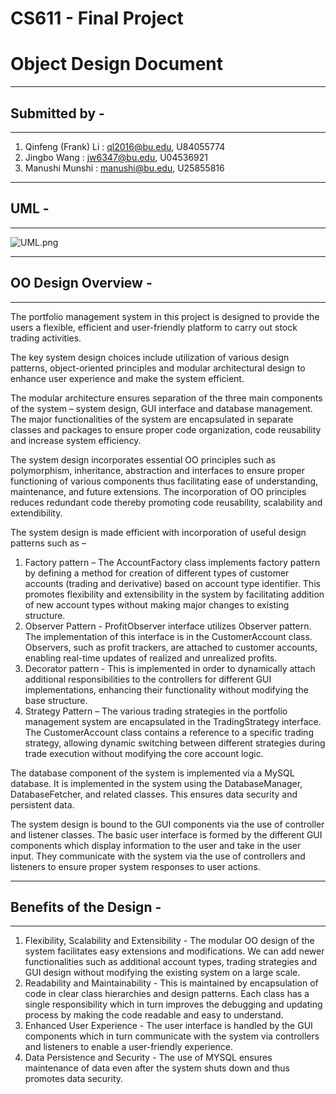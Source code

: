 # CS611 - Final Project

# Object Design Document

---------------------------------------------------------------------------

## Submitted by -

---------------------------------------------------------------------------
1. Qinfeng (Frank) Li : ql2016@bu.edu, U84055774
2. Jingbo Wang : jw6347@bu.edu, U04536921
3. Manushi Munshi : manushi@bu.edu, U25855816

---------------------------------------------------------------------------

## UML -

---------------------------------------------------------------------------

![UML.png](UML.png)



---------------------------------------------------------------------------

## OO Design Overview -

---------------------------------------------------------------------------


The portfolio management system in this project is designed to provide the users a flexible, efficient and user-friendly platform to carry out stock trading activities.


The key system design choices include utilization of various design patterns, object-oriented principles and modular architectural design to enhance user experience and make the system efficient.

The modular architecture ensures separation of the three main components of the system – system design, GUI interface and database management. The major functionalities of the system are encapsulated in separate classes and packages to ensure proper code organization, code reusability and increase system efficiency.

The system design incorporates essential OO principles such as polymorphism, inheritance, abstraction and interfaces to ensure proper functioning of various components thus facilitating ease of understanding, maintenance, and future extensions. The incorporation of OO principles reduces redundant code thereby promoting code reusability, scalability and extendibility.

The system design is made efficient with incorporation of useful design patterns such as –

1.	Factory pattern – The AccountFactory class implements factory pattern by defining a method for creation of different types of customer accounts (trading and derivative) based on account type identifier. This promotes flexibility and extensibility in  the system by facilitating addition of new account types without making major changes to existing structure.
2.	Observer Pattern - ProfitObserver interface utilizes Observer pattern. The implementation of this interface is in the CustomerAccount class. Observers, such as profit trackers, are attached to customer accounts, enabling real-time updates of realized and unrealized profits.
3.	Decorator pattern  - This is implemented in order to dynamically attach additional responsibilities to the controllers for different GUI implementations, enhancing their functionality without modifying the base structure.
4.	Strategy Pattern – The various trading  strategies in the portfolio management system are encapsulated in the TradingStrategy interface. The CustomerAccount class contains a reference to a specific trading strategy, allowing dynamic switching between different strategies during trade execution without modifying the core account logic.


The database component of the system is implemented via a MySQL database. It is implemented in the system using the DatabaseManager, DatabaseFetcher, and related classes. This ensures data security and persistent data. 

The system design is bound to the GUI components via the use of controller and listener classes. The basic user interface is formed by the different GUI components which display information to the user and take in the user input.  They communicate with the system via the use of controllers and listeners to ensure proper system responses to user actions.


---------------------------------------------------------------------------

## Benefits of the Design -

---------------------------------------------------------------------------

1. Flexibility, Scalability and Extensibility - The modular OO design of the system facilitates easy extensions and modifications. We can add newer functionalities such as additional account types, trading strategies and GUI design without modifying the existing system on a large scale.  
2. Readability and Maintainability - This is maintained by encapsulation of code in clear class hierarchies and design patterns. Each class has a single responsibility which in turn improves the debugging and updating process by making the code readable and easy to understand.  
3. Enhanced User Experience - The user interface is handled by the GUI components which in turn communicate with the system via controllers and listeners to enable a user-friendly experience. 
4. Data Persistence and Security - The use of MYSQL ensures maintenance of data even after the system shuts down and thus promotes data security. 


